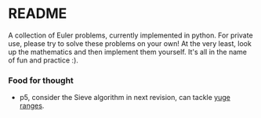 # README #
A collection of Euler problems, currently implemented in python. For private
use, please try to solve these problems on your own! At the very least, look up
the mathematics and then implement them yourself. It's all in the name of fun
and practice :).

### Food for thought ###
* p5, consider the Sieve algorithm in next revision, can tackle [yuge ranges][].

    [yuge ranges]: https://stackoverflow.com/a/11493585

